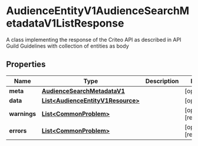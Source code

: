 

# AudienceEntityV1AudienceSearchMetadataV1ListResponse

A class implementing the response  of the Criteo API as described in API Guild Guidelines with collection of entities as body

## Properties

Name | Type | Description | Notes
------------ | ------------- | ------------- | -------------
**meta** | [**AudienceSearchMetadataV1**](AudienceSearchMetadataV1.md) |  |  [optional]
**data** | [**List&lt;AudienceEntityV1Resource&gt;**](AudienceEntityV1Resource.md) |  |  [optional]
**warnings** | [**List&lt;CommonProblem&gt;**](CommonProblem.md) |  |  [optional] [readonly]
**errors** | [**List&lt;CommonProblem&gt;**](CommonProblem.md) |  |  [optional] [readonly]



